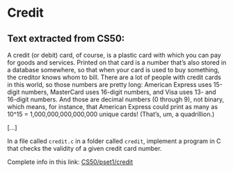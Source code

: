 # Credit

## Text extracted from CS50:

A credit (or debit) card, of course, is a plastic card with which you can pay for goods and services. Printed on that card is a 
number that’s also stored in a database somewhere, so that when your card is used to buy something, the creditor knows 
whom to bill. There are a lot of people with credit cards in this world, so those numbers are pretty long: American Express 
uses 15-digit numbers, MasterCard uses 16-digit numbers, and Visa uses 13- and 16-digit numbers. And those are decimal 
numbers (0 through 9), not binary, which means, for instance, that American Express could print as many as 10^15 = 
1,000,000,000,000,000 unique cards! (That’s, um, a quadrillion.)

[...]

In a file called ```credit.c``` in a folder called ```credit```, implement a program in C that checks the validity of a given credit 
card number.

Complete info in this link:
[CS50/pset1/credit](https://cs50.harvard.edu/x/2024/psets/1/credit/)
